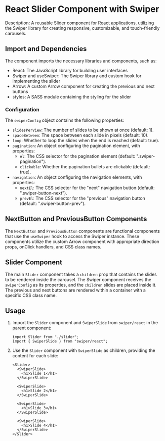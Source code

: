# React Slider Component with Swiper

Description: A reusable Slider component for React applications, utilizing the Swiper library for creating responsive, customizable, and touch-friendly carousels.

## Import and Dependencies

The component imports the necessary libraries and components, such as:

- React: The JavaScript library for building user interfaces
- Swiper and useSwiper: The Swiper library and custom hook for implementing the slider
- Arrow: A custom Arrow component for creating the previous and next buttons
- styles: A SASS module containing the styling for the slider

### Configuration

The `swiperConfig` object contains the following properties:

- `slidesPerView`: The number of slides to be shown at once (default: 1).
- `spaceBetween`: The space between each slide in pixels (default: 10).
- `loop`: Whether to loop the slides when the end is reached (default: true).
- `pagination`: An object configuring the pagination element, with properties:
  - `el`: The CSS selector for the pagination element (default: ".swiper-pagination").
  - `clickable`: Whether the pagination bullets are clickable (default: true).
- `navigation`: An object configuring the navigation elements, with properties:
  - `nextEl`: The CSS selector for the "next" navigation button (default: ".swiper-button-next").
  - `prevEl`: The CSS selector for the "previous" navigation button (default: ".swiper-button-prev").

## NextButton and PreviousButton Components

The `NextButton` and `PreviousButton` components are functional components that use the `useSwiper` hook to access the Swiper instance. These components utilize the custom Arrow component with appropriate direction props, onClick handlers, and CSS class names.

## Slider Component

The main `Slider` component takes a `children` prop that contains the slides to be rendered inside the carousel. The Swiper component receives the `swiperConfig` as its properties, and the `children` slides are placed inside it. The previous and next buttons are rendered within a container with a specific CSS class name.

## Usage

1. Import the `Slider` component and `SwiperSlide` from `swiper/react` in the parent component:

   ```
   import Slider from "./slider";
   import { SwiperSlide } from "swiper/react";
   ```

2. Use the `Slider` component with `SwiperSlide` as children, providing the content for each slide:

   ```
   <Slider>
     <SwiperSlide>
       <h1>Slide 1</h1>
     </SwiperSlide>

     <SwiperSlide>
       <h1>Slide 2</h1>
     </SwiperSlide>

     <SwiperSlide>
       <h1>Slide 3</h1>
     </SwiperSlide>

     <SwiperSlide>
       <h1>Slide 4</h1>
     </SwiperSlide>
   </Slider>
   ```
